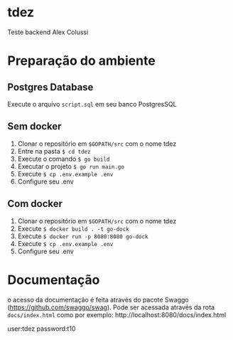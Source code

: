 # tdez 
Teste backend Alex Colussi

# Preparação do ambiente

## Postgres Database
Execute o arquivo `script.sql` em seu banco PostgresSQL

## Sem docker
1. Clonar o repositório em `$GOPATH/src` com o nome tdez
2. Entre na pasta `$ cd tdez`
3. Execute o comando `$ go build`
4. Executar o projeto `$ go run main.go`
5. Execute `$ cp .env.example .env`
6. Configure seu .env 


## Com docker
1. Clonar o repositório em `$GOPATH/src` com o nome tdez
2. Execute `$ docker build . -t go-dock`
3. Execute `$ docker run -p 8080:8080 go-dock` 
4. Execute `$ cp .env.example .env`
5. Configure seu .env 



# Documentação
o acesso da documentação é feita através do pacote Swaggo (https://github.com/swaggo/swag). Pode ser acessada através da rota `docs/index.html`
como por exemplo: http://localhost:8080/docs/index.html

user:tdez
password:t10


